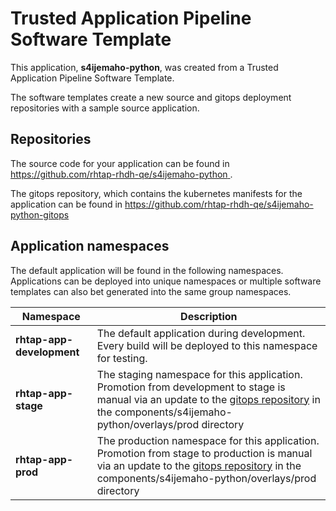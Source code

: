 # Trusted Application Pipeline Software Template

This application, **s4ijemaho-python**, was created from a Trusted Application Pipeline Software Template.

The software templates create a new source and gitops deployment repositories with a sample source application. 

## Repositories

The source code for your application can be found in [https://github.com/rhtap-rhdh-qe/s4ijemaho-python ](https://github.com/rhtap-rhdh-qe/s4ijemaho-python ).
 
The gitops repository, which contains the kubernetes manifests for the application can be found in 
[https://github.com/rhtap-rhdh-qe/s4ijemaho-python-gitops ](https://github.com/rhtap-rhdh-qe/s4ijemaho-python-gitops ) 

## Application namespaces 

The default application will be found in the following namespaces. Applications can be deployed into unique namespaces or multiple software templates can also bet generated into the same group namespaces.  

|  Namespace   |  Description   |  
| -------- | -------- |   
| **rhtap-app-development** | The default application during development. Every build will be deployed to this namespace for testing. | 
| **rhtap-app-stage** | The staging namespace for this application. Promotion from development to stage is manual via an update to the [gitops repository](https://github.com/rhtap-rhdh-qe/s4ijemaho-python-gitops ) in the components/s4ijemaho-python/overlays/prod directory |  
| **rhtap-app-prod** | The production namespace for this application. Promotion from stage to production is manual via an update to the [gitops repository](https://github.com/rhtap-rhdh-qe/s4ijemaho-python-gitops ) in the components/s4ijemaho-python/overlays/prod directory | 